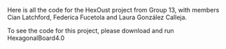Here is all the code for the HexOust project from Group 13, 
with members Cian Latchford, Federica Fucetola and Laura González Calleja.

To see the code for this project, please download and run HexagonalBoard4.0

